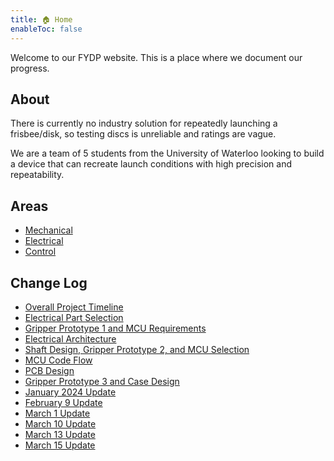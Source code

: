 ```yaml
---
title: 🏠 Home
enableToc: false
---
```


Welcome to our FYDP website. This is a place where we document our progress.

## About

There is currently no industry solution for repeatedly launching a frisbee/disk,
so testing discs is unreliable and ratings are vague.

We are a team of 5 students from the University of Waterloo looking to build a
device that can recreate launch conditions with high precision and
repeatability.

## Areas

- [Mechanical](notes/mechanical.md)
- [Electrical](notes/electrical.md)
- [Control](notes/control.md)

## Change Log

- [Overall Project Timeline](logs/01-11-2023)
- [Electrical Part Selection](logs/02-11-2023.md)
- [Gripper Prototype 1 and MCU Requirements](logs/10-11-2023.md)
- [Electrical Architecture](logs/12-11-2023.md)
- [Shaft Design, Gripper Prototype 2, and MCU Selection](logs/16-11-2023.md)
- [MCU Code Flow](logs/18-11-2023.md)
- [PCB Design](logs/24-11-2023.md)
- [Gripper Prototype 3 and Case Design](logs/29-11-2023.md)
- [January 2024 Update](logs/31-01-2024.md)
- [February 9 Update](logs/09-02-2024.md)
- [March 1 Update](logs/01-03-2024.md)
- [March 10 Update](logs/10-03-2024.md)
- [March 13 Update](logs/13-03-2024.md)
- [March 15 Update](logs/15-03-2024.md)
